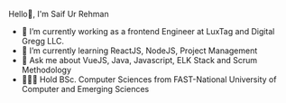 Hello👋, I'm Saif Ur Rehman

- 🔭 I’m currently working as a frontend Engineer at LuxTag and Digital Gregg LLC.
- 🌱 I’m currently learning ReactJS, NodeJS, Project Management
- 💬 Ask me about VueJS, Java, Javascript, ELK Stack and Scrum Methodology
- 👨🏻‍🎓 Hold BSc. Computer Sciences from FAST-National University of Computer and Emerging Sciences
